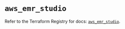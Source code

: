 # `aws_emr_studio`

Refer to the Terraform Registry for docs: [`aws_emr_studio`](https://registry.terraform.io/providers/hashicorp/aws/6.11.0/docs/resources/emr_studio).
